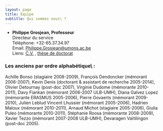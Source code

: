 ```yaml
---
layout: page
title: Equipe
subtitle: Qui sommes nous\ ?
---
```


- **Philippe Grosjean, Professeur**  
Directeur du service  
Téléphone: +32-65.37.34.97  
Email:  [Philippe.Grosjean@umons.ac.be](mailto:Philippe.Grosjean@umons.ac.be)  
Liens:  [C.V.](http://www.sciviews.org/_phgrosjean/CVfr.pdf)  ,  [thèse de doctorat](http://www.sciviews.org/_phgrosjean/These.pdf)



### Les anciens par ordre alphabétique\ :

Achille Bonso (stagiaire 2008-2009), François Dendoncker (mémorant 2006-2007), Kevin Denis (doctorant & assistant de recherche 2005-2014), Olivier Detournay (post-doc 2007), Virginie Dudome (mémorante 2010-2011), Davy Fiankan (mémorant 2006-2007 ULB-UMH), Diana Galvez Lopez (mémorante ERASMUS 2005-2006), Pierre Govaerts (mémorant 2009-2010), Julien Leblud Vincent Lhussier (mémorant 2005-2006), Hadrien Maloux (mémorant 2010-2011), Arnaud Michot (stagiaire 2005-2006), Giulia Puleo (mémorante 2010-2011), Stéphanie Roosa (mémorante 2008-2009), Xavier Tezzo (mémorant 2007-2008 ULB-UMH), Devaragen Vaïtilingon (post-doc 2005).
<!--stackedit_data:
eyJoaXN0b3J5IjpbLTE3OTgwMTYyMzZdfQ==
-->